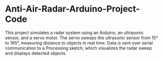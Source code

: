 # Anti-Air-Radar-Arduino-Project-Code
This project simulates a radar system using an Arduino, an ultrasonic sensor, and a servo motor. The servo sweeps the ultrasonic sensor from 15° to 165°, measuring distance to objects in real time. Data is sent over serial communication to a Processing sketch, which visualizes the radar sweep and displays detected objects.
